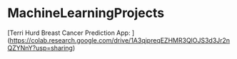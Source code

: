 # MachineLearningProjects

[Terri Hurd Breast Cancer Prediction App: ] (https://colab.research.google.com/drive/1A3qjpreqEZHMR3QlOJS3d3Jr2nQZYNnY?usp=sharing)
